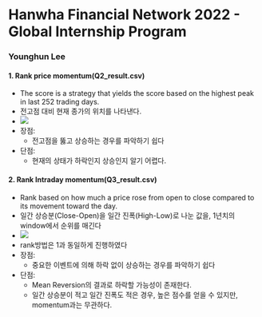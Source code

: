 # Hanwha Financial Network 2022 - Global Internship Program
### Younghun Lee



#### 1. Rank price momentum(Q2_result.csv)
- The score is a strategy that yields the score based on the highest peak in last 252 trading days.
- 전고점 대비 현재 종가의 위치를 나타낸다.
- <img src="https://render.githubusercontent.com/render/math?math = (rank(Close, window=252)-1)/251">
- 장점:
  - 전고점을 뚫고 상승하는 경우를 파악하기 쉽다
- 단점:
  - 현재의 상태가 하락인지 상승인지 알기 어렵다.


#### 2. Rank Intraday momentum(Q3_result.csv)
-  Rank based on how much a price rose from open to close compared to its movement toward the day.
- 일간 상승분(Close-Open)을 일간 진폭(High-Low)로 나눈 값을, 1년치의 window에서 순위를 매긴다
- <img src="https://render.githubusercontent.com/render/math?math=(rank(\frac{Close-Open}{High-Low}, window=252)-1)/251">
- rank방법은 1과 동일하게 진행하였다
- 장점:
  - 중요한 이벤트에 의해 하락 없이 상승하는 경우를 파악하기 쉽다
- 단점:
  - Mean Reversion의 결과로 하락할 가능성이 존재한다.
  - 일간 상승분이 적고 일간 진폭도 적은 경우, 높은 점수를 얻을 수 있지만, momentum과는 무관하다.
